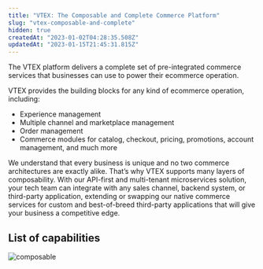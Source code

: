 ```yaml
---
title: "VTEX: The Composable and Complete Commerce Platform"
slug: "vtex-composable-and-complete"
hidden: true
createdAt: "2023-01-02T04:28:35.508Z"
updatedAt: "2023-01-15T21:45:31.815Z"
---
```



The VTEX platform delivers a complete set of pre-integrated commerce services that businesses can use to power their ecommerce operation.

VTEX provides the building blocks for any kind of ecommerce operation, including:

- Experience management  
- Multiple channel and marketplace management  
- Order management
- Commerce modules for catalog, checkout, pricing, promotions, account management, and much more  


We understand that every business is unique and no two commerce architectures are exactly alike. That’s why VTEX supports many layers of composability. With our API-first and multi-tenant microservices solution, your tech team can integrate with any sales channel, backend system, or third-party application, extending or swapping our native commerce services for custom and best-of-breed third-party applications that will give your business a competitive edge.

## List of capabilities


![composable](https://raw.githubusercontent.com/vtexdocs/dev-portal-content/main/images/composable.png)


